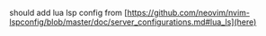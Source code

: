 should add lua lsp config from [https://github.com/neovim/nvim-lspconfig/blob/master/doc/server_configurations.md#lua_ls](here)

